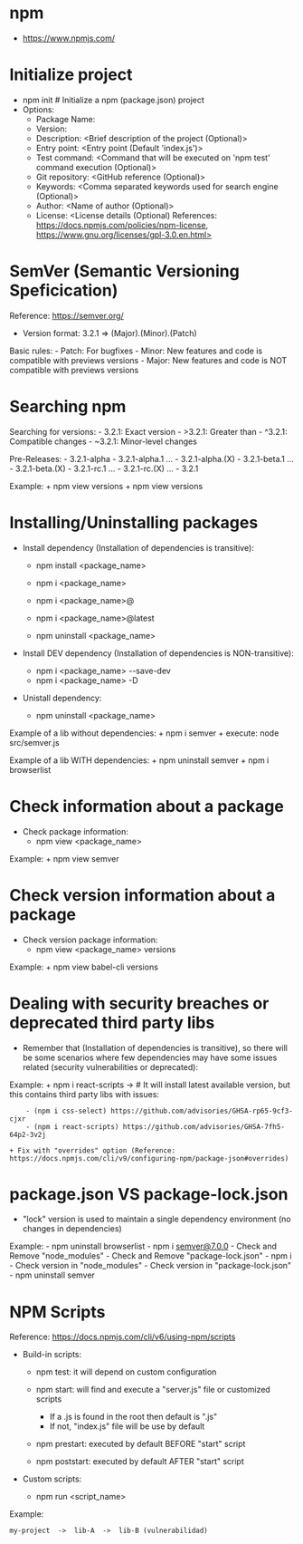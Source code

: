 # npm
- https://www.npmjs.com/

# Initialize project
- npm init      # Initialize a npm (package.json) project
- Options:
    + Package Name: <Name of the project>
    + Version: <Version of the project>
    + Description: <Brief description of the project (Optional)>
    + Entry point: <Entry point (Default 'index.js')>
    + Test command: <Command that will be executed on 'npm test' command execution (Optional)>
    + Git repository: <GitHub reference (Optional)>
    + Keywords: <Comma separated keywords used for search engine (Optional)>
    + Author: <Name of author (Optional)>
    + License: <License details (Optional) References: https://docs.npmjs.com/policies/npm-license, https://www.gnu.org/licenses/gpl-3.0.en.html>


# SemVer (Semantic Versioning Speficication)
Reference: https://semver.org/

- Version format: 3.2.1 => (Major).(Minor).(Patch)

Basic rules:
    - Patch: For bugfixes
    - Minor: New features and code is compatible with previews versions
    - Major: New features and code is NOT compatible with previews versions

# Searching npm
Searching for versions:
    - 3.2.1: Exact version
    - >3.2.1: Greater than
    - ^3.2.1: Compatible changes
    - ~3.2.1: Minor-level changes

Pre-Releases:
    - 3.2.1-alpha
    - 3.2.1-alpha.1
    ...
    - 3.2.1-alpha.(X)
    - 3.2.1-beta.1
    ...
    - 3.2.1-beta.(X)
    - 3.2.1-rc.1
    ...
    - 3.2.1-rc.(X)
    ...
    - 3.2.1

Example: 
    + npm view <moment> versions
    + npm view <react> versions


# Installing/Uninstalling packages
- Install dependency (Installation of dependencies is transitive):
    + npm install <package_name>
    + npm i <package_name>
    + npm i <package_name>@<version>
    + npm i <package_name>@latest

    + npm uninstall <package_name>


- Install DEV dependency (Installation of dependencies is NON-transitive):
    + npm i <package_name>  --save-dev
    + npm i <package_name>  -D
    

- Unistall dependency:
    + npm uninstall <package_name>


Example of a lib without dependencies: 
    + npm i semver
    + execute: node src/semver.js


Example of a lib WITH dependencies: 
    + npm uninstall semver
    + npm i browserlist



# Check information about a package
- Check package information:
    + npm view <package_name>

Example: 
    + npm view semver


# Check version information about a package
- Check version package information:
    + npm view <package_name> versions

Example: 
    + npm view babel-cli versions


# Dealing with security breaches or deprecated third party libs
- Remember that (Installation of dependencies is transitive), so there will be some scenarios where few dependencies may have some issues related (security vulnerabilities or deprecated):

Example: 
    + npm i react-scripts   -> # It will install latest available version, but this contains third party libs with issues:
    
        - (npm i css-select) https://github.com/advisories/GHSA-rp65-9cf3-cjxr
        - (npm i react-scripts) https://github.com/advisories/GHSA-7fh5-64p2-3v2j

    + Fix with "overrides" option (Reference: https://docs.npmjs.com/cli/v9/configuring-npm/package-json#overrides)

# package.json VS package-lock.json
- "lock" version is used to maintain a single dependency environment (no changes in dependencies)

Example:
    - npm uninstall browserlist
    - npm i semver@7.0.0
    - Check and Remove "node_modules"
    - Check and Remove "package-lock.json"
    - npm i
    - Check version in "node_modules"
    - Check version in "package-lock.json"
    - npm uninstall semver


# NPM Scripts
Reference: https://docs.npmjs.com/cli/v6/using-npm/scripts

- Build-in scripts:
    + npm test: it will depend on custom configuration

    + npm start: will find and execute a "server.js" file or customized scripts
        - If a <file>.js is found in the root then default is "<file>.js"
        - If not, "index.js" file will be use by default

    + npm prestart: executed by default BEFORE "start" script

    + npm poststart: executed by default AFTER "start" script


- Custom scripts:
    + npm run <script_name>




Example: 

    my-project  ->  lib-A  ->  lib-B (vulnerabilidad)